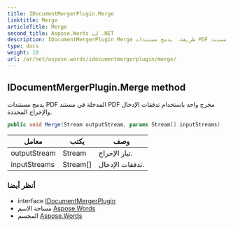 ```yaml
---
title: IDocumentMergerPlugin.Merge
linktitle: Merge
articleTitle: Merge
second_title: Aspose.Words لـ .NET
description: IDocumentMergerPlugin Merge طريقة. يدمج مستندات PDF المدخلة في مستند PDF مخرج واحد باستخدام تدفقات الإدخال والإخراج المحددة في C#.
type: docs
weight: 10
url: /ar/net/aspose.words/idocumentmergerplugin/merge/
---
```

## IDocumentMergerPlugin.Merge method

يدمج مستندات PDF المدخلة في مستند PDF مخرج واحد باستخدام تدفقات الإدخال والإخراج المحددة.

```csharp
public void Merge(Stream outputStream, params Stream[] inputStreams)
```

| معامل | يكتب | وصف |
| --- | --- | --- |
| outputStream | Stream | تيار الإخراج. |
| inputStreams | Stream[] | تدفقات الإدخال. |

### أنظر أيضا

* interface [IDocumentMergerPlugin](../)
* مساحة الاسم [Aspose.Words](../../../aspose.words/)
* المجسم [Aspose.Words](../../../)
